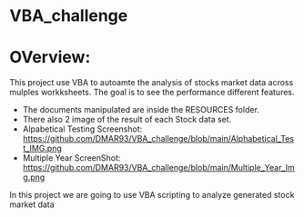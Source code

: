 # VBA_challenge

# OVerview:
This project use VBA to autoamte the analysis of stocks market data across mulples workksheets. The goal is to see the performance different features.
* The documents manipulated are inside the RESOURCES folder.
* There also 2 image of the result of each Stock data set.
*   Alpabetical Testing Screenshot: https://github.com/DMAR93/VBA_challenge/blob/main/Alphabetical_Test_IMG.png
*   Multiple Year ScreenShot: https://github.com/DMAR93/VBA_challenge/blob/main/Multiple_Year_Img.png   

In this project we are going to use VBA scripting to analyze generated stock market data
